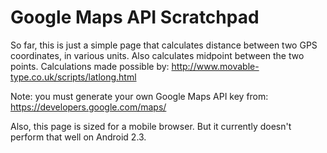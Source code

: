 # Google Maps API Scratchpad

So far, this is just a simple page that calculates distance between two GPS coordinates, in various units. Also calculates midpoint between the two points. Calculations made possible by: http://www.movable-type.co.uk/scripts/latlong.html

Note: you must generate your own Google Maps API key from: https://developers.google.com/maps/

Also, this page is sized for a mobile browser. But it currently doesn't perform that well on Android 2.3.
